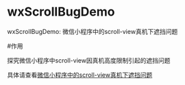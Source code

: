 # wxScrollBugDemo
wxScrollBugDemo: 微信小程序中的scroll-view真机下遮挡问题

#作用

探究微信小程序中scroll-view因真机高度限制引起的遮挡问题

具体请查看[微信小程序中的scroll-view真机下遮挡问题](https://weappdev.com/t/scroll-view/325)